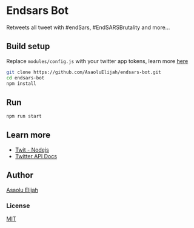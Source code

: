 # Endsars Bot

Retweets all tweet with #endSars, #EndSARSBrutality and more...

## Build setup

Replace `modules/config.js` with your twitter app tokens, learn more [here](https://developer.twitter.com/en/docs)

```bash
git clone https://github.com/AsaoluElijah/endsars-bot.git
cd endsars-bot
npm install
```

## Run

```bash
npm run start
```

## Learn more

- [Twit - Nodejs](https://github.com/ttezel/twit)
- [Twitter API Docs](https://developer.twitter.com/en/docs)

## Author

[Asaolu Elijah](https://twitter.com/asaolu_elijah)

### License

[MIT](license.md)

